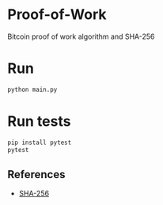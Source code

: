 # Proof-of-Work
Bitcoin proof of work algorithm and SHA-256

# Run
```bash
python main.py
```

# Run tests
```bash
pip install pytest
pytest
```

## References
* [SHA-256](!https://csrc.nist.gov/files/pubs/fips/180-2/upd1/final/docs/fips180-2withchangenotice.pdf)